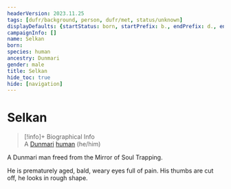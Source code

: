 ```yaml
---
headerVersion: 2023.11.25
tags: [dufr/background, person, dufr/met, status/unknown]
displayDefaults: {startStatus: born, startPrefix: b., endPrefix: d., endStatus: died}
campaignInfo: []
name: Selkan
born:
species: human
ancestry: Dunmari
gender: male
title: Selkan
hide_toc: true
hide: [navigation]
---
```

# Selkan
>[!info]+ Biographical Info  
> A [Dunmari](<../../gazetteer/greater-dunmar/realms/dunmar/dunmar.md>) [human](<../../species/humans/humans.md>) (he/him)

A Dunmari man freed from the Mirror of Soul Trapping. 

He is prematurely aged, bald, weary eyes full of pain. His thumbs are cut off, he looks in rough shape. 